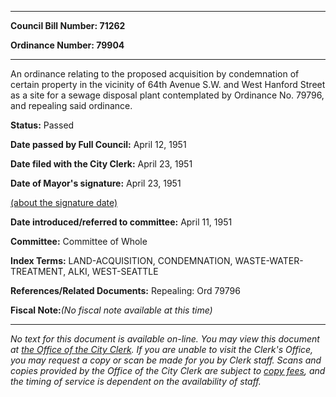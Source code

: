 

********

**Council Bill Number: 71262**
   
**Ordinance Number: 79904**
********

 An ordinance relating to the proposed acquisition by condemnation of certain property in the vicinity of 64th Avenue S.W. and West Hanford Street as a site for a sewage disposal plant contemplated by Ordinance No. 79796, and repealing said ordinance.

**Status:** Passed
   
**Date passed by Full Council:** April 12, 1951
   
**Date filed with the City Clerk:** April 23, 1951
   
**Date of Mayor's signature:** April 23, 1951
   
[(about the signature date)](/~public/approvaldate.htm)
   
   
   
**Date introduced/referred to committee:** April 11, 1951
   
**Committee:** Committee of Whole
   
   
**Index Terms:** LAND-ACQUISITION, CONDEMNATION, WASTE-WATER-TREATMENT, ALKI, WEST-SEATTLE

**References/Related Documents:** Repealing: Ord 79796

**Fiscal Note:**_(No fiscal note available at this time)_
********

_No text for this document is available on-line. You may view this document at [the Office of the City Clerk](http://www.seattle.gov/leg/clerk/contactUs.htm). If you are unable to visit the Clerk's Office, you may request a copy or scan be made for you by Clerk staff. Scans and copies provided by the Office of the City Clerk are subject to [copy fees](http://clerk.seattle.gov/~public/clerkfees.htm), and the timing of service is dependent on the availability of staff._

